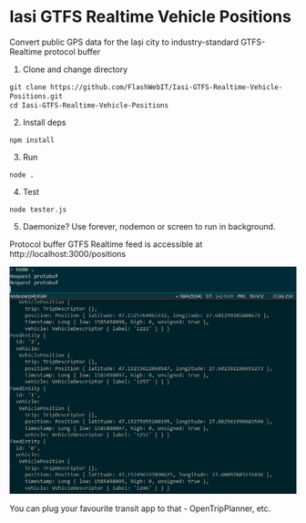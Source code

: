# Iasi GTFS Realtime Vehicle Positions
Convert public GPS data for the Iași city to industry-standard GTFS-Realtime protocol buffer

1. Clone and change directory
```
git clone https://github.com/FlashWebIT/Iasi-GTFS-Realtime-Vehicle-Positions.git
cd Iasi-GTFS-Realtime-Vehicle-Positions
```
2. Install deps
```
npm install
```
3. Run
```
node .
```
4. Test
```
node tester.js
```
5. Daemonize? Use forever, nodemon or screen to run in background.

Protocol buffer GTFS Realtime feed is accessible at http://localhost:3000/positions

![Screenshot](screen.png "Screenshot")

You can plug your favourite transit app to that - OpenTripPlanner, etc.
